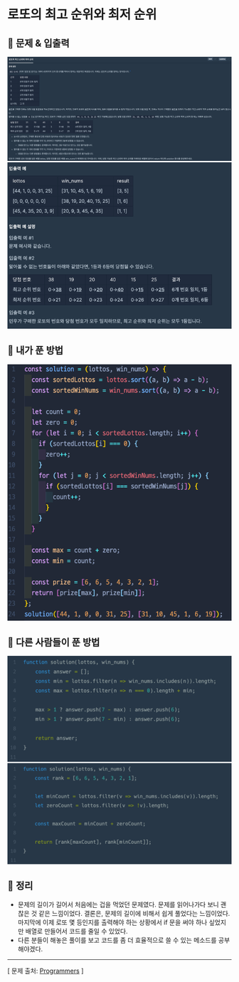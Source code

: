 # 로또의 최고 순위와 최저 순위

## 📍 문제 & 입출력

<img src="./Images/1.png"/>

<img src="./Images/2.png"/>

## 📍 내가 푼 방법

<img src="./Images/3.png"/>

## 📍 다른 사람들이 푼 방법

<img src="./Images/4.png"/>

<img src="./Images/5.png"/>

## 📍 정리

- 문제의 길이가 길어서 처음에는 겁을 먹었던 문제였다. 문제를 읽어나가다 보니 괜찮은 것 같은 느낌이었다. 결론은, 문제의 길이에 비해서 쉽게 풀었다는 느낌이었다. 마지막에 이제 로또 몇 등인지를 출력해야 하는 상황에서 if 문을 써야 하나 싶었지만 배열로 만들어서 코드를 줄일 수 있었다.
- 다른 분들이 해놓은 풀이를 보고 코드를 좀 더 효율적으로 쓸 수 있는 메소드를 공부해야겠다.

---

[ 문제 출처: [Programmers](https://programmers.co.kr/) ]
